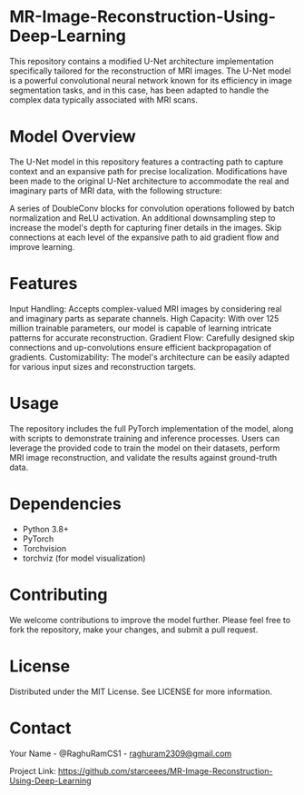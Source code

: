 # MR-Image-Reconstruction-Using-Deep-Learning
This repository contains a modified U-Net architecture implementation specifically tailored for the reconstruction of MRI images. The U-Net model is a powerful convolutional neural network known for its efficiency in image segmentation tasks, and in this case, has been adapted to handle the complex data typically associated with MRI scans.

# Model Overview
The U-Net model in this repository features a contracting path to capture context and an expansive path for precise localization. Modifications have been made to the original U-Net architecture to accommodate the real and imaginary parts of MRI data, with the following structure:

A series of DoubleConv blocks for convolution operations followed by batch normalization and ReLU activation.
An additional downsampling step to increase the model's depth for capturing finer details in the images.
Skip connections at each level of the expansive path to aid gradient flow and improve learning.

# Features
Input Handling: Accepts complex-valued MRI images by considering real and imaginary parts as separate channels.
High Capacity: With over 125 million trainable parameters, our model is capable of learning intricate patterns for accurate reconstruction.
Gradient Flow: Carefully designed skip connections and up-convolutions ensure efficient backpropagation of gradients.
Customizability: The model's architecture can be easily adapted for various input sizes and reconstruction targets.

# Usage
The repository includes the full PyTorch implementation of the model, along with scripts to demonstrate training and inference processes. Users can leverage the provided code to train the model on their datasets, perform MRI image reconstruction, and validate the results against ground-truth data.

# Dependencies
- Python 3.8+
- PyTorch
- Torchvision
- torchviz (for model visualization)

# Contributing
We welcome contributions to improve the model further. Please feel free to fork the repository, make your changes, and submit a pull request.

# License
Distributed under the MIT License. See LICENSE for more information.

# Contact
Your Name - @RaghuRamCS1 - raghuram2309@gmail.com

Project Link: https://github.com/starceees/MR-Image-Reconstruction-Using-Deep-Learning
